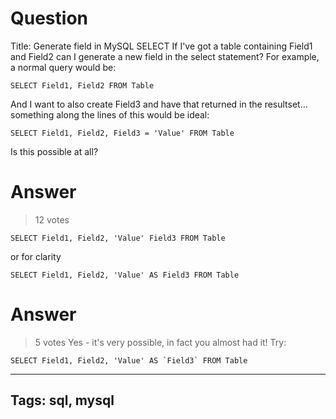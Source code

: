 # Question
Title: Generate field in MySQL SELECT
If I've got a table containing Field1 and Field2 can I generate a new field in the select statement? For example, a normal query would be: 
```
SELECT Field1, Field2 FROM Table

```
And I want to also create Field3 and have that returned in the resultset... something along the lines of this would be ideal: 
```
SELECT Field1, Field2, Field3 = 'Value' FROM Table

```
Is this possible at all?

# Answer
> 12 votes
```
SELECT Field1, Field2, 'Value' Field3 FROM Table

```

or for clarity

```
SELECT Field1, Field2, 'Value' AS Field3 FROM Table

```

# Answer
> 5 votes
Yes - it's very possible, in fact you almost had it! Try:

```
SELECT Field1, Field2, 'Value' AS `Field3` FROM Table

```

---
Tags: sql, mysql
---